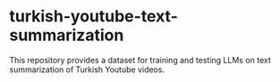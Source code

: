 # turkish-youtube-text-summarization
This repository provides a dataset for training and testing LLMs on text summarization of Turkish Youtube videos.
